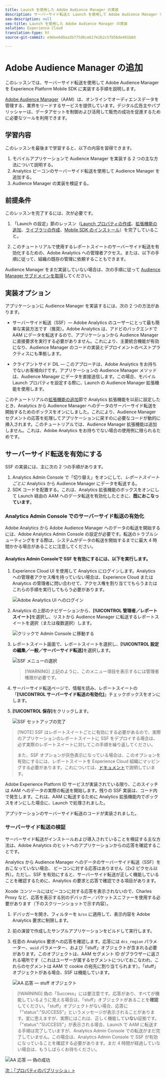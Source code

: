 ```yaml
---
title: Launch を使用した Adobe Audience Manager の実装
description: サーバーサイド転送と Launch を使用して Adobe Audience Manager を Web サイトに実装する方法を説明します。このレッスンは、「モバイル iOS Objective-C アプリケーションでの Experience Cloud の実装」チュートリアルの一部です。
seo-description: null
seo-title: Launch を使用した Adobe Audience Manager の実装
solution: Experience Cloud
translation-type: ht
source-git-commit: e9dee6d0aa3b775d0ce617e2b2c57b56de491b8d

---
```



# Adobe Audience Manager の追加

このレッスンでは、サーバーサイド転送を使用して Adobe Audience Manager を Experience Platform Mobile SDK に実装する手順を説明します。

[Adobe Audience Manager](https://docs.adobe.com/content/help/ja-JP/audience-manager/user-guide/aam-home.html)（AAM）は、オンラインでオーディエンスデータを管理する、業界をリードするサービスを提供しています。デジタル広告主やパブリッシャーは、データアセットを制御および活用して販売の成功を促進するために必要なツールを利用できます。

## 学習内容

このレッスンを最後まで学習すると、以下の内容を習得できます。

1. モバイルアプリケーションで Audience Manager を実装する 2 つの主な方法について説明する。
1. Analytics ビーコンのサーバーサイド転送を使用して Audience Manager を追加する。
1. Audience Manager の実装を検証する。

## 前提条件

このレッスンを完了するには、次が必要です。

1. 「Launch の設定」節のレッスン（[Launch プロパティの作成](launch-create-a-property.md)、[拡張機能の追加](launch-add-extensions.md)、[ライブラリの作成](launch-create-a-library.md)、[Mobile SDK のインストール](launch-install-the-mobile-sdk.md)）を完了していること。

1. このチュートリアルで使用するレポートスイートのサーバーサイド転送を有効化するための、Adobe Analytics への管理者アクセス。または、以下の手順に従って、組織の既存の管理に依頼することもできます。

Audience Manager をまだ実装していない場合は、次の手順に従って [Audience Manager サブドメインを取得](https://docs.adobe.com/content/help/en/audience-manager-learn/tutorials/web-implementation/how-to-identify-your-partner-id-or-subdomain.html)してください。

## 実装オプション

アプリケーションに Audience Manager を実装するには、次の 2 つの方法があります。

* サーバーサイド転送（SSF）— Adobe Analytics のユーザーにとって最も簡単な実装方法です（推奨）。Adobe Analytics は、アドビのバックエンドで AAM にデータを転送するので、アプリケーションから Audience Manager に直接要求を実行する必要がありません。これにより、主要統合機能が有効になり、Audience Manager のコードの実装とデプロイメントのベストプラクティスにも準拠します。

* クライアントサイド DIL — このアプローチは、Adobe Analytics をお持ちでないお客様向けです。アプリケーションの Audience Manager メソッドは、Audience Manager にデータを直接送信します。この場合、モバイル Launch プロパティを設定する際に、Launch の Audience Manager 拡張機能を使用します。

このチュートリアルの[拡張機能の追加](launch-add-extensions.md)節で Analytics 拡張機能を以前に設定したとき、Analytics から Audience Manager へのデータのサーバーサイド転送を開始するためのボックスをオンにしました。これにより、Audience Manager セグメントの応答を処理してアプリケーションに戻すのに必要なコードが動的に挿入されます。このチュートリアルでは、Audience Manager 拡張機能は追加しません。これは、Adobe Analytics をお持ちでない場合の使用例に限られるためです。

## サーバーサイド転送を有効にする

SSF の実装には、主に次の 2 つの手順があります。

1. Analytics Admin Console で「切り替え」をオンにして、*レポートスイートごとに* Analytics から Audience Manager にデータを転送する。
1. SDK コードを配置する。これは、Analytics 拡張機能のボックスをオンにして Launch 経由の AAM へのデータ転送を有効化したときに、**既におこなっています**。

### Analytics Admin Console でのサーバーサイド転送の有効化

Adobe Analytics から Adobe Audience Manager へのデータの転送を開始するには、Adobe Analytics Admin Console の設定が必要です。転送のトラブルシューティングをする際は、システムがデータの転送を開始するまでに最大 4 時間かかる場合があることに注意してください。

#### Analytics Admin Consoleで SSF を有効にするには、以下を実行します。

1. Experience Cloud UI を使用して Analytics にログインします。Analytics への管理者アクセス権を持っていない場合は、Experience Cloud または Analytics の管理者に問い合わせて、アクセス権を割り当ててもらうまたはこれらの手順を実行してもらう必要があります。

   ![Adobe Analytics UI へのログイン](images/mobile-aam-logIntoAnalytics.png)

1. Analytics の上部のナビゲーションから、**[!UICONTROL 管理者／レポートスイート]**&#x200B;を選択し、リストから Audience Manager に転送するレポートスイートを選択（または複数選択）します。

   ![クリックで Admin Console に移動する](images/mobile-aam-analyticsAdminConsoleReportSuites.png)

1. レポートスイート画面で、レポートスイートを選択し、**[!UICONTROL 設定の編集／一般／サーバーサイド転送]**&#x200B;を選択します。

   ![SSF メニューの選択](images/mobile-aam-selectSSFmenu.png)

   >[!WARNING] 上記のように、このメニュー項目を表示するには管理者権限が必要です。

1. サーバーサイド転送ページで、情報を読み、レポートスイートの「**[!UICONTROL サーバーサイド転送の有効化]**」チェックボックスをオンにします。

1. **[!UICONTROL 保存]**&#x200B;をクリックします。

   ![SSF セットアップの完了](images/mobile-aam-enableSSFcomplete.png)

>[!NOTE] SSF はレポートスイートごとに有効にする必要があるので、実際のアプリケーションのレポートスイートに SSF をデプロイする場合は、必ず実際のレポートスイートに対してこの手順を繰り返してください。
>
>また、SSF オプションが灰色表示になっている場合は、このオプションを有効にするには、レポートスイートを Experience Cloud 組織にマッピングする必要があります。これについては、[ドキュメント](https://docs.adobe.com/content/help/ja-JP/core-services/interface/about-core-services/report-suite-mapping.html)で説明しています。

Adobe Experience Platform ID サービスが実装されている限り、このスイッチは AAM へのデータの実際の転送を開始します。残りの SSF 実装は、コード内で発生します。これは、AAM に転送するために Analytics 拡張機能内でボックスをオンにした場合に、Launch で処理されました。

アプリケーションのサーバーサイド転送のコードが実装されました。

### サーバーサイド転送の検証

サーバーサイド転送がインストールおよび導入されていることを検証する主な方法は、Adobe Analytics のヒットへのアプリケーションからの応答を確認することです。

Analytics から Audience Manager へのデータのサーバーサイド転送（SSF）をおこなっていない場合、 ビーコンに対する応答はありません（2x2 ピクセル以外）。ただし、SSF を有効にすると、サーバーサイド転送が正しく機能していることを確認するために、Analytics の要求と応答で確認できる項目があります。

Xcode コンソールにはビーコンに対する応答を表示されないので、Charles Proxy など、応答を表示する別のデバッガー／パケットスニファーを使用する必要があります（下のスクリーンショットで示す内容）。

1. デバッガーを開き、フィルターを `b/ss` に適用して、表示内容を Adobe Analytics 要求に制限します。
1. 前の演習で作成したサンプルアプリケーションをビルドして実行します。
1. 任意の Analytics 要求への応答を確認します。応答には `dcs_region` パラメーター、`uuid` パラメーター、および「stuff」オブジェクトが含まれる必要があります。このオブジェクトは、AAM セグメント ID がブラウザーに返される場所です（これはユーザーが属するセグメントについておこなわれ、これらのセグメントは AAM で cookie の宛先に割り当てられます）。「stuff」オブジェクトがある場合、SSF は機能しています。

   ![AA 応答 — stuff オブジェクト](images/mobile-aam-AAresponseCharles.png)

>[!WARNING] 偽の「Success」には要注意です。応答があり、すべてが機能しているように見える場合は、「stuff」オブジェクトがあることを&#x200B;**確認**&#x200B;してください。「stuff」オブジェクトがない場合、応答に「"status":"SUCCESS"」というメッセージが表示されることがあります。変に思えますが、実際にはこれは、正しく機能して&#x200B;**いない**&#x200B;証拠です。「"status":"SUCCESS"」が表示される場合、Launch で AAM に転送する手順は完了していますが、Analytics Admin Console での転送がまだ完了していません。この場合は、Analytics Admin Console で SSF が有効になっていることを確認する必要があります。まだ 4 時間が経過していない場合は、もうしばらくお待ちください。

![AA 応答 — 偽の成功](images/mobile-aam-unsuccessful-SSF.png)

[次：「プロパティのパブリッシュ」&gt;](publish.md)